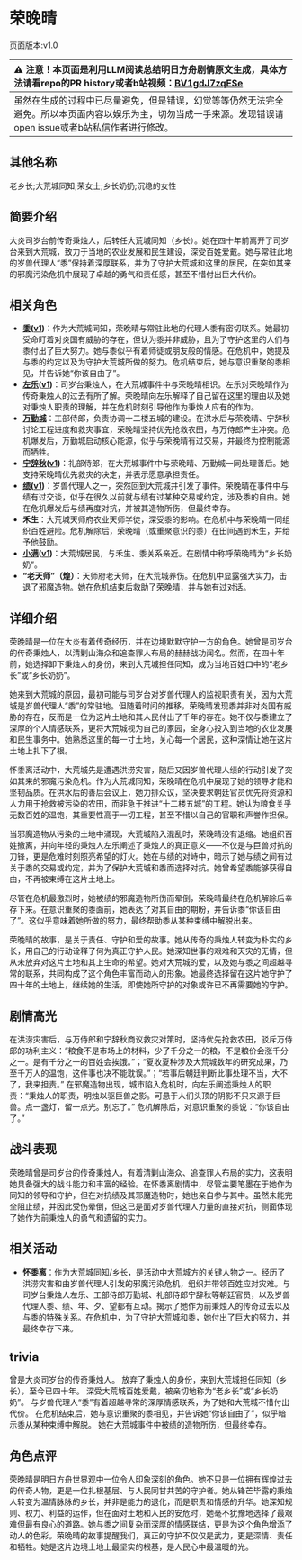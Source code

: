 # 荣晚晴
页面版本:v1.0
 

| :warning: 注意！本页面是利用LLM阅读总结明日方舟剧情原文生成，具体方法请看repo的PR history或者b站视频：[BV1gdJ7zqESe](https://www.bilibili.com/video/BV1gdJ7zqESe/)         |
|:----------------------------|
| 虽然在生成的过程中已尽量避免，但是错误，幻觉等等仍然无法完全避免。所以本页面内容以娱乐为主，切勿当成一手来源。发现错误请open issue或者b站私信作者进行修改。|



## 其他名称
老乡长;大荒城同知;荣女士;乡长奶奶;沉稳的女性
## 简要介绍
大炎司岁台前传奇秉烛人，后转任大荒城同知（乡长）。她在四十年前离开了司岁台来到大荒城，致力于当地的农业发展和民生建设，深受百姓爱戴。她与常驻此地的岁兽代理人“黍”保持着深厚联系，并为了守护大荒城和这里的居民，在突如其来的邪魔污染危机中展现了卓越的勇气和责任感，甚至不惜付出巨大代价。
## 相关角色
-   **[黍](../char_v3/char_2025_shu.md)([v1](char_2025_shu.md))**：作为大荒城同知，荣晚晴与常驻此地的代理人黍有密切联系。她最初受命盯着对炎国有威胁的存在，但认为黍并非威胁，且为了守护这里的人们与黍付出了巨大努力。她与黍似乎有着师徒或朋友般的情感。在危机中，她提及与黍的约定以及为守护大荒城所做的努力。危机结束后，她与意识重聚的黍相见，并告诉她“你该自由了”。
-   **[左乐](../char_v3/char_4121_zuole.md)([v1](char_4121_zuole.md))**：司岁台秉烛人，在大荒城事件中与荣晚晴相识。左乐对荣晚晴作为传奇秉烛人的过去有所了解。荣晚晴向左乐解释了自己留在这里的理由以及她对秉烛人职责的理解，并在危机时刻引导他作为秉烛人应有的作为。
-   **[万勤城](../char_v3/extended_char_wan_qin_cheng.md)**：工部侍郎，负责协调十二楼五城的建设。在洪水后与荣晚晴、宁辞秋讨论工程进度和救灾事宜，荣晚晴坚持优先抢救农田，与万侍郎产生冲突。危机爆发后，万勤城启动核心能源，似乎与荣晚晴有过交易，并最终为控制能源而牺牲。
-   **[宁辞秋](../char_v3/extended_char_ning_ci_qiu.md)([v1](extended_char_ning_ci_qiu.md))**：礼部侍郎，在大荒城事件中与荣晚晴、万勤城一同处理善后。她支持荣晚晴优先救灾的决定，并表示愿意承担责任。
-   **[绩](../char_v3/extended_char_ji.md)([v1](extended_char_ji.md))**：岁兽代理人之一，突然回到大荒城并引发了事件。荣晚晴在事件中与绩有过交谈，似乎在很久以前就与绩有过某种交易或约定，涉及黍的自由。她在危机爆发后与绩再度对抗，并被其造物所伤，但最终幸存。
-   **禾生**：大荒城天师府农业天师学徒，深受黍的影响。在危机中与荣晚晴一同组织百姓避险。危机解除后，荣晚晴（或重聚意识的黍）在田间遇到禾生，并给予他鼓励。
-   **[小满](../char_v3/char_4122_grabds.md)([v1](char_4122_grabds.md))**：大荒城居民，与禾生、黍关系亲近。在剧情中称呼荣晚晴为“乡长奶奶”。
-   **“老天师”（煌）**：天师府老天师，在大荒城养伤。在危机中显露强大实力，击退了邪魔造物。她在危机结束后救助了荣晚晴，并与她有过对话。
## 详细介绍
荣晚晴是一位在大炎有着传奇经历，并在边境默默守护一方的角色。她曾是司岁台的传奇秉烛人，以清剿山海众和追查罪人布局的赫赫战功闻名。然而，在四十年前，她选择卸下秉烛人的身份，来到大荒城担任同知，成为当地百姓口中的“老乡长”或“乡长奶奶”。

她来到大荒城的原因，最初可能与司岁台对岁兽代理人的监视职责有关，因为大荒城是岁兽代理人“黍”的常驻地。但随着时间的推移，荣晚晴发现黍并非对炎国有威胁的存在，反而是一位为这片土地和其人民付出了千年的存在。她不仅与黍建立了深厚的个人情感联系，更将大荒城视为自己的家园，全身心投入到当地的农业发展和民生事务中。她熟悉这里的每一寸土地，关心每一个居民，这种深情让她在这片土地上扎下了根。

怀黍离活动中，大荒城先是遭遇洪涝灾害，随后又因岁兽代理人绩的行动引发了突如其来的邪魔污染危机。作为大荒城同知，荣晚晴在危机中展现了她的领导才能和坚韧品质。在洪水后的善后会议上，她力排众议，坚决要求朝廷官员优先将资源和人力用于抢救被污染的农田，而非急于推进“十二楼五城”的工程。她认为粮食关乎无数百姓的温饱，其重要性高于一切工程，甚至不惜以自己的官职和声誉作担保。

当邪魔造物从污染的土地中涌现，大荒城陷入混乱时，荣晚晴没有退缩。她组织百姓撤离，并向年轻的秉烛人左乐阐述了秉烛人的真正意义——不仅是与巨兽对抗的刀锋，更是危难时刻照亮希望的灯火。她在与绩的对峙中，暗示了她与绩之间有过关于黍的交易或约定，并为了保护大荒城和黍而选择对抗。她曾希望黍能够获得自由，不再被束缚在这片土地上。

尽管在危机最激烈时，她被绩的邪魔造物所伤而晕倒，荣晚晴最终在危机解除后幸存下来。在意识重聚的黍面前，她表达了对其自由的期盼，并告诉黍“你该自由了”。这似乎意味着她所做的努力，最终帮助黍从某种束缚中解脱出来。

荣晚晴的故事，是关于责任、守护和爱的故事。她从传奇的秉烛人转变为朴实的乡长，用自己的行动诠释了何为真正守护人民。她深知世事的艰难和天灾的无情，但从未放弃对这片土地和其上生命的希望。她对大荒城的爱，以及她与黍之间超越寻常的联系，共同构成了这个角色丰富而动人的形象。她最终选择留在这片她守护了四十年的土地上，继续她的生活，即使她所守护的对象或许已不再需要她的守护。
## 剧情高光
在洪涝灾害后，与万侍郎和宁辞秋商议救灾对策时，坚持优先抢救农田，驳斥万侍郎的功利主义：“粮食不是市场上的材料，少了千分之一的粮，不是粮价会涨千分之一。是有千分之一的百姓会挨饿。”；“夏收夏种涉及大荒城数年的研究成果，乃至千万人的温饱，这件事也决不能耽误。”；“若事后朝廷判断此事处理不当，大不了，我来担责。”
在邪魔造物出现，城市陷入危机时，向左乐阐述秉烛人的职责：“秉烛人的职责，明烛以驱巨兽之影。可悬于人们头顶的阴影不只来源于巨兽。点一盏灯，留一点光。别忘了。”
危机解除后，对意识重聚的黍说：“你该自由了。”
## 战斗表现
荣晚晴曾是司岁台的传奇秉烛人，有着清剿山海众、追查罪人布局的实力，这表明她具备强大的战斗能力和丰富的经验。在怀黍离剧情中，尽管主要笔墨在于她作为同知的领导和守护，但在对抗绩及其邪魔造物时，她也亲自参与其中。虽然未能完全阻止绩，并因此受伤晕倒，但这已是面对岁兽代理人力量的直接对抗，侧面体现了她作为前秉烛人的勇气和遗留的实力。
## 相关活动
-   **[怀黍离](../stories/act31side.md)**：作为大荒城同知/乡长，是活动中大荒城方的关键人物之一。经历了洪涝灾害和由岁兽代理人引发的邪魔污染危机，组织并带领百姓应对灾难。与司岁台秉烛人左乐、工部侍郎万勤城、礼部侍郎宁辞秋等朝廷官员，以及岁兽代理人黍、绩、年、夕、望都有互动。揭示了她作为前秉烛人的传奇过去以及与黍的特殊关系。在危机中，为了守护大荒城和黍，她付出了巨大的努力，并最终幸存下来。
## trivia
曾是大炎司岁台的传奇秉烛人。
放弃了秉烛人的身份，来到大荒城担任同知（乡长），至今已四十年。
深受大荒城百姓爱戴，被亲切地称为“老乡长”或“乡长奶奶”。
与岁兽代理人“黍”有着超越寻常的深厚情感联系，为了她和大荒城不惜付出代价。
在危机结束后，她与意识重聚的黍相见，并告诉她“你该自由了”，似乎暗示黍从某种束缚中解脱。
她在大荒城事件中被绩的造物所伤，但最终幸存。
## 角色点评
荣晚晴是明日方舟世界观中一位令人印象深刻的角色。她不只是一位拥有辉煌过去的传奇人物，更是一位扎根基层、与人民同甘共苦的守护者。她从锋芒毕露的秉烛人转变为温情脉脉的乡长，并非是能力的退化，而是职责和情感的升华。她深知规则、权力、利益的运作，但在面对土地和人民的安危时，她毫不犹豫地选择了最艰难但最有良心的道路。她与黍之间复杂而深厚的情感联结，更是为这个角色增添了动人的色彩。荣晚晴的故事提醒我们，真正的守护不仅仅是武力，更是深情、责任和牺牲。她是这片边境土地上最坚实的根基，是人民心中最温暖的光。
